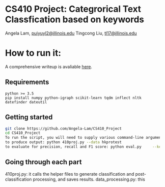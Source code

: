 # CS410 Project: Categrorical Text Classfication based on keywords
Angela Lam, puiyuyl2@illinois.edu
Tingcong Liu, tl17@illinois.edu

# How to run it:
A comprehensive writeup is avaliable [here](https://tichung.com/blog/2021/20200323_flask/).

## Requirements
```
python >= 3.5
pip install numpy python-igraph scikit-learn tqdm inflect nltk datefinder dateutil
```

## Getting started
```bash
git clone https://github.com/Angela-Lam/CS410_Project
cd CS410_Project
To run the script, you will need to supply various command-line arguments related to the input data:
to produce output: python 410proj.py --data hkprotest
to evaluate for precision, recall and F1 score: python eval.py     --key_event_file data/hkprotest/output.json     --ground_truth data/hkprotest/doc2event_id.txt     --eval_top 10
```

## Going  through each part
410proj.py: it calls the helper files to generate classification and post-classification processing, and saves results. 
data_processing.py: this 
